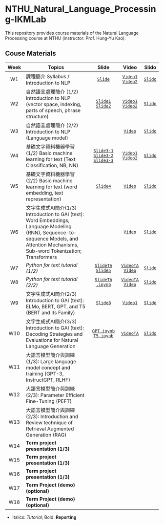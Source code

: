 # NTHU_Natural_Language_Processing-IKMLab

This repository provides course materials of the Natural Language Processing course at NTHU (instructor: Prof. Hung-Yu Kao).

## Couse Materials

| Week | Topics | Slide | Video | Slido |
|:-:|---|:-:|:-:|:-:|
|W1 | 課程簡介 Syllabus / Introduction to NLP | [`Slide`](./Slides/W0_Syllabus.pdf) | [`Video1`](https://www.youtube.com/live/oZHHnuFVHtk) [`Video2`](https://www.youtube.com/live/PW-6nELZNhg)| [`Slido`](https://app.sli.do/event/wvKBbisHUsMsKXHH2wJfW3)
|W2 | 自然語言處理簡介 (1/2) Introduction to NLP (vector space, indexing, parts of speech, phrase structure) | [`Slide1`](./Slides/W1_NLP_brief.pdf) [`Slide2`](./Slides/W2_Word%20embeddings%20and%20Language%20Modeling%20(RNN).pdf)|  [`Video1`](https://www.youtube.com/live/jBKUDUbeOkE) [`Video2`](https://www.youtube.com/live/wmUOivdJb6M) | [`Slido`](https://app.sli.do/event/dKD1f7KsoB3JGYgeQ6SBkF)
|W3 | 自然語言處理簡介 (2/2) Introduction to NLP (Language model) | | [`Video`](https://youtube.com/live/4pvbArJ5JtM) | [`Slido`](https://app.sli.do/event/dKD1f7KsoB3JGYgeQ6SBkF)
|W4 | 基礎文字資料機器學習 (1/2) Basic machine learning for text (Text Classification, NB, NN) | [`Slide3-1`](./Slides/W3_Sequence-to-sequence%20Models%20and%20Attention%20Mechanisms.pdf) [`Slide3-2`](./Slides/W3_subword.pdf) [`Slide3-3`](./Slides/W3_Transformers.pdf) | [`Video1`](https://youtube.com/live/MNYs4Skugsk) [`Video2`](https://www.youtube.com/live/TdrAnUMqmA4) | [`Slido`](https://app.sli.do/event/dKD1f7KsoB3JGYgeQ6SBkF)
|W5 | 基礎文字資料機器學習 (2/2) Basic machine learning for text (word embedding, text representation) | [`Slide4`](./Slides/W4_bert_and_its_family.pdf) | [`Video`](https://youtube.com/live/stD4aeNi9o4) | [`Slido`](https://app.sli.do/event/dKD1f7KsoB3JGYgeQ6SBkF)
|W6 | 文字生成式AI簡介(1/3) Introduction to GAI (text): Word Embeddings, Language Modeling (RNN), Sequence-to-sequence Models, and Attention Mechanisms, Sub-word Tokenization; Transformers | | [`Video`](https://youtube.com/live/LxUTwOTnQFQ) | [`Slido`](https://app.sli.do/event/dKD1f7KsoB3JGYgeQ6SBkF) 
|W7 | *Python for text tutorial (1/2)* | [`SlideTA`](./Slides/pytorch_tutorial_NTHU_NLP.pdf) [`Slide5`](./Slides/W5_decoding.pdf) | [`VideoTA`](https://www.youtube.com/watch?v=sg22677pUEs) [`Video`](https://youtube.com/live/efrdB5Sqd7g) | [`Slido`](https://app.sli.do/event/dKD1f7KsoB3JGYgeQ6SBkF) 
|W8 | *Python for text tutorial (2/2)* | [`SlideTA`](./Slides/huggingface_tutorial_bert.pdf) [`.ipynb`](./Reference/bert-huggingface.ipynb) | [`VideoTA`](https://www.youtube.com/watch?v=VErSpYgZGiw) [`Video`](https://youtube.com/live/46xU715n4QM) | [`Slido`](https://app.sli.do/event/dKD1f7KsoB3JGYgeQ6SBkF)
|W9 | 文字生成式AI簡介(2/3) Introduction to GAI (text): ELMo, BERT, GPT, and T5 (BERT and its Family) | [`Slide8`](./Slides/W8_GPT3_InstructGPT_RLHF.pdf) | [`Video1`](https://youtube.com/live/24HkpOXDlDQ) | [`Slido`](https://app.sli.do/event/dKD1f7KsoB3JGYgeQ6SBkF)
|W10| 文字生成式AI簡介(3/3) Introduction to GAI (text): Decoding Strategies and Evaluations for Natural Language Generation | [`GPT.ipynb`](./Reference/gpt2_summarization.ipynb) [`T5.ipynb`](./Reference/t5_summarization.ipynb) | [`VideoTA`](https://youtu.be/NijzxIlzftU) | [`Slido`](https://app.sli.do/event/dKD1f7KsoB3JGYgeQ6SBkF)
|W11| 大語言模型簡介與訓練 (1/3): Large language model concept and training (GPT-3, InstructGPT, RLHF) |
|W12| 大語言模型簡介與訓練 (2/3): Parameter Efficient Fine-Tuning (PEFT) |
|W13| 大語言模型簡介與訓練 (2/3): Introduction and Review technique of Retrieval Augmented Generation (RAG) |
|W14| **Term project presentation (1/3)** |
|W15| **Term project presentation (1/3)** |
|W16| **Term project presentation (1/3)** |
|W17| **Term Project (demo) (optional)** |
|W18| **Term Project (demo) (optional)** |

- Italics: *Tutorial*; Bold: **Reporting**
